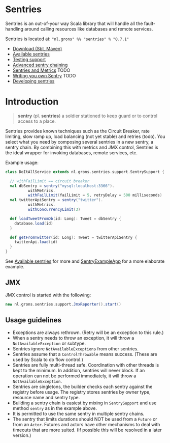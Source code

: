 # Sentries

Sentries is an out-of-your way Scala library that will handle all the fault-handling around calling resources like databases and remote services.

Sentries is located at: `"nl.grons" %% "sentries" % "0.7.1"`

* [Download (Sbt, Maven)](docs/download.md)
* [Available sentries](docs/sentries.md)
* [Testing support](docs/testing.md)
* [Advanced sentry chaining](docs/chaining.md)
* [Sentries and Metrics](docs/metrics.md) TODO
* [Writing you own Sentry](docs/writing-sentries.md) TODO
* [Developing sentries](docs/developing-sentries.md)

# Introduction

> **sentry** (pl. **sentries**) a soldier stationed to keep guard or to control access to a place.

Sentries provides known techniques such as the Circuit Breaker, rate limiting, slow ramp up, load balancing (not yet stable) and retries (todo). You select what you need by composing several sentries in a new sentry, a sentry chain. By combining this with metrics and JMX control, Sentries is the ideal wrapper for invoking databases, remote services, etc.

Example usage:
```scala
class DoItAllService extends nl.grons.sentries.support.SentrySupport {

  // withFailLimit == circuit breaker
  val dbSentry = sentry("mysql:localhost:3366").
          withMetrics.
          withFailLimit(failLimit = 5, retryDelay = 500 milliseconds)
  val twitterApiSentry = sentry("twitter").
          withMetrics.
          withConcurrencyLimit(3)

  def loadTweetFromDb(id: Long): Tweet = dbSentry {
    database.load(id)
  }

  def getFromTwitter(id: Long): Tweet = twitterApiSentry {
    twitterApi.load(id)
  }
}
```

See [Available sentries](docs/sentries.md) for more and [SentryExampleApp](/erikvanoosten/sentries/blob/master/src/main/scala/nl/grons/sentries/examples/SentryExampleApp.scala) for a more elaborate example.

## JMX

JMX control is started with the following:

```scala
new nl.grons.sentries.support.JmxReporter().start()
```

## Usage guidelines

* Exceptions are always rethrown. (Retry will be an exception to this rule.)
* When a sentry needs to throw an exception, it will throw a `NotAvailableException` or subtype.
* Sentries ignore `NotAvailableException`s from other sentries.
* Sentries assume that a `ControlThrowable` means success. (These are used by Scala to do flow control.)
* Sentries are fully multi-thread safe. Coordination with other threads is kept to the minimum. In addition,
  sentries will never block. If an operation can not be performed immediately, it will throw a `NotAvailableException`.
* Sentries are singletons, the builder checks each sentry against the registry before usage. The registry stores sentries by owner type, resource name and sentry type.
* Building a sentry chain is easiest by mixing in `SentrySupport` and use method `sentry` as in the example above.
* It is permitted to use the same sentry in multiple sentry chains.
* The sentry that limits durations should NOT be used from a `Future` or from an `Actor`. Futures and actors have other mechanisms to deal with timeouts that are more suited. (If possible this will be resolved in a later version.)
